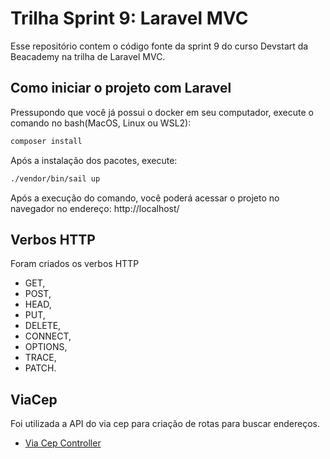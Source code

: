 # Trilha Sprint 9: Laravel MVC
Esse repositório contem o código fonte da sprint 9 do curso Devstart da Beacademy na trilha de Laravel MVC.

## Como iniciar o projeto com Laravel
Pressupondo que você já possui o docker em seu computador, execute o comando no bash(MacOS, Linux ou WSL2):

```bash
composer install
```
Após a instalação dos pacotes, execute:

```bash
./vendor/bin/sail up
```

Após a execução do comando, você poderá acessar o projeto no navegador no endereço:
http://localhost/

## Verbos HTTP
Foram criados os verbos HTTP 

- GET, 
- POST, 
- HEAD,
- PUT, 
- DELETE, 
- CONNECT,
- OPTIONS,
- TRACE,
- PATCH.

## ViaCep
Foi utilizada a API do via cep para criação de rotas para buscar endereços.

- [Via Cep Controller](./app/Http/Controllers/ViaCepController.php)
